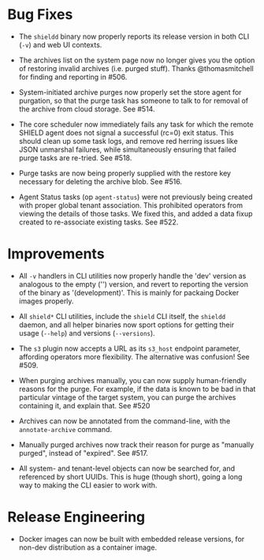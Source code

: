 # Bug Fixes

- The `shieldd` binary now properly reports its release version in
  both CLI (`-v`) and web UI contexts.

- The archives list on the system page now no longer gives you the
  option of restoring invalid archives (i.e. purged stuff).
  Thanks @thomasmitchell for finding and reporting in #506.

- System-initiated archive purges now properly set the store agent
  for purgation, so that the purge task has someone to talk to for
  removal of the archive from cloud storage.  See #514.

- The core scheduler now immediately fails any task for which the
  remote SHIELD agent does not signal a successful (rc=0) exit
  status.  This should clean up some task logs, and remove red
  herring issues like JSON unmarshal failures, while
  simultaneously ensuring that failed purge tasks are re-tried.
  See #518.

- Purge tasks are now being properly supplied with the restore key
  necessary for deleting the archive blob.  See #516.

- Agent Status tasks (op `agent-status`) were not previously being
  created with proper global tenant association.  This prohibited
  operators from viewing the details of those tasks.  We fixed
  this, and added a data fixup created to re-associate existing
  tasks.  See #522.

# Improvements

- All `-v` handlers in CLI utilities now properly handle the 'dev'
  version as analogous to the empty ('') version, and revert to
  reporting the version of the binary as '(development)'.  This is
  mainly for packaing Docker images properly.

- All `shield*` CLI utilities, include the `shield` CLI itself,
  the `shieldd` daemon, and all helper binaries now sport options
  for getting their usage (`--help`) and versions (`--versions`).

- The `s3` plugin now accepts a URL as its `s3_host` endpoint
  parameter, affording operators more flexibility.
  The alternative was confusion!  See #509.

- When purging archives manually, you can now supply
  human-friendly reasons for the purge.  For example, if the data
  is known to be bad in that particular vintage of the target
  system, you can purge the archives containing it, and explain
  that.  See #520

- Archives can now be annotated from the command-line, with the
  `annotate-archive` command.

- Manually purged archives now track their reason for purge as
  "manually purged", instead of "expired".  See #517.

- All system- and tenant-level objects can now be searched for,
  and referenced by short UUIDs.  This is huge (though short),
  going a long way to making the CLI easier to work with.

# Release Engineering

- Docker images can now be built with embedded release versions,
  for non-dev distribution as a container image.
